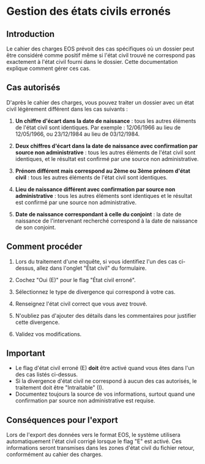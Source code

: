 # Gestion des états civils erronés

## Introduction

Le cahier des charges EOS prévoit des cas spécifiques où un dossier peut être considéré comme positif même si l'état civil trouvé ne correspond pas exactement à l'état civil fourni dans le dossier. Cette documentation explique comment gérer ces cas.

## Cas autorisés

D'après le cahier des charges, vous pouvez traiter un dossier avec un état civil légèrement différent dans les cas suivants :

1. **Un chiffre d'écart dans la date de naissance** : tous les autres éléments de l'état civil sont identiques. Par exemple : 12/06/1966 au lieu de 12/05/1966, ou 23/12/1984 au lieu de 03/12/1984.

2. **Deux chiffres d'écart dans la date de naissance avec confirmation par source non administrative** : tous les autres éléments de l'état civil sont identiques, et le résultat est confirmé par une source non administrative.

3. **Prénom différent mais correspond au 2ème ou 3ème prénom d'état civil** : tous les autres éléments de l'état civil sont identiques.

4. **Lieu de naissance différent avec confirmation par source non administrative** : tous les autres éléments sont identiques et le résultat est confirmé par une source non administrative.

5. **Date de naissance correspondant à celle du conjoint** : la date de naissance de l'intervenant recherché correspond à la date de naissance de son conjoint.

## Comment procéder

1. Lors du traitement d'une enquête, si vous identifiez l'un des cas ci-dessus, allez dans l'onglet "État civil" du formulaire.

2. Cochez "Oui (E)" pour le flag "État civil erroné".

3. Sélectionnez le type de divergence qui correspond à votre cas.

4. Renseignez l'état civil correct que vous avez trouvé.

5. N'oubliez pas d'ajouter des détails dans les commentaires pour justifier cette divergence.

6. Validez vos modifications.

## Important

- Le flag d'état civil erroné (E) **doit** être activé quand vous êtes dans l'un des cas listés ci-dessus.
- Si la divergence d'état civil ne correspond à aucun des cas autorisés, le traitement doit être "Intraitable" (I).
- Documentez toujours la source de vos informations, surtout quand une confirmation par source non administrative est requise.

## Conséquences pour l'export

Lors de l'export des données vers le format EOS, le système utilisera automatiquement l'état civil corrigé lorsque le flag "E" est activé. Ces informations seront transmises dans les zones d'état civil du fichier retour, conformément au cahier des charges.